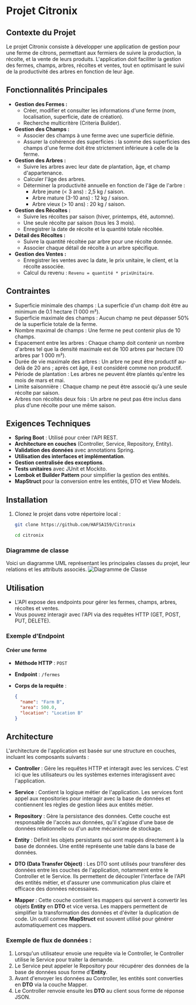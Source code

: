 # Projet Citronix

## Contexte du Projet
Le projet Citronix consiste à développer une application de gestion pour une ferme de citrons, permettant aux fermiers de suivre la production, la récolte, et la vente de leurs produits. L'application doit faciliter la gestion des fermes, champs, arbres, récoltes et ventes, tout en optimisant le suivi de la productivité des arbres en fonction de leur âge.

## Fonctionnalités Principales
- **Gestion des Fermes :**
    - Créer, modifier et consulter les informations d'une ferme (nom, localisation, superficie, date de création).
    - Recherche multicritère (Criteria Builder).
- **Gestion des Champs :**
    - Associer des champs à une ferme avec une superficie définie.
    - Assurer la cohérence des superficies : la somme des superficies des champs d'une ferme doit être strictement inférieure à celle de la ferme.
- **Gestion des Arbres :**
    - Suivre les arbres avec leur date de plantation, âge, et champ d'appartenance.
    - Calculer l'âge des arbres.
    - Déterminer la productivité annuelle en fonction de l'âge de l'arbre :
        - Arbre jeune (< 3 ans) : 2,5 kg / saison.
        - Arbre mature (3-10 ans) : 12 kg / saison.
        - Arbre vieux (> 10 ans) : 20 kg / saison.
- **Gestion des Récoltes :**
    - Suivre les récoltes par saison (hiver, printemps, été, automne).
    - Une seule récolte par saison (tous les 3 mois).
    - Enregistrer la date de récolte et la quantité totale récoltée.
- **Détail des Récoltes :**
    - Suivre la quantité récoltée par arbre pour une récolte donnée.
    - Associer chaque détail de récolte à un arbre spécifique.
- **Gestion des Ventes :**
    - Enregistrer les ventes avec la date, le prix unitaire, le client, et la récolte associée.
    - Calcul du revenu : `Revenu = quantité * prixUnitaire`.

## Contraintes
- Superficie minimale des champs : La superficie d'un champ doit être au minimum de 0.1 hectare (1 000 m²).
- Superficie maximale des champs : Aucun champ ne peut dépasser 50% de la superficie totale de la ferme.
- Nombre maximal de champs : Une ferme ne peut contenir plus de 10 champs.
- Espacement entre les arbres : Chaque champ doit contenir un nombre d'arbres tel que la densité maximale est de 100 arbres par hectare (10 arbres par 1 000 m²).
- Durée de vie maximale des arbres : Un arbre ne peut être productif au-delà de 20 ans ; après cet âge, il est considéré comme non productif.
- Période de plantation : Les arbres ne peuvent être plantés qu'entre les mois de mars et mai.
- Limite saisonnière : Chaque champ ne peut être associé qu'à une seule récolte par saison.
- Arbres non récoltés deux fois : Un arbre ne peut pas être inclus dans plus d’une récolte pour une même saison.

## Exigences Techniques
- **Spring Boot** : Utilisé pour créer l'API REST.
- **Architecture en couches** (Controller, Service, Repository, Entity).
- **Validation des données** avec annotations Spring.
- **Utilisation des interfaces et implémentation**.
- **Gestion centralisée des exceptions**.
- **Tests unitaires** avec JUnit et Mockito.
- **Lombok et Builder Pattern** pour simplifier la gestion des entités.
- **MapStruct** pour la conversion entre les entités, DTO et View Models.

## Installation

1. Clonez le projet dans votre répertoire local :
   ```bash
   git clone https://github.com/HAFSA159/Citronix
   
   cd citronix

### Diagramme de classe
Voici un diagramme UML représentant les principales classes du projet, leur relations et les attributs associés. 
![Diagramme de Classe](UML/DiagClasse.PNG)
## Utilisation
- L'API expose des endpoints pour gérer les fermes, champs, arbres, récoltes et ventes.
- Vous pouvez interagir avec l'API via des requêtes HTTP (GET, POST, PUT, DELETE).

### Exemple d'Endpoint

#### Créer une ferme
- **Méthode HTTP** : `POST`
- **Endpoint** : `/fermes`
- **Corps de la requête** :

  ```json
  {
    "name": "Farm B",
    "area": 500.0,
    "location": "Location B"
  }
  ```

## Architecture
L'architecture de l'application est basée sur une structure en couches, incluant les composants suivants :

- **Controller** : Gère les requêtes HTTP et interagit avec les services. C'est ici que les utilisateurs ou les systèmes externes interagissent avec l'application.

- **Service** : Contient la logique métier de l'application. Les services font appel aux repositories pour interagir avec la base de données et contiennent les règles de gestion liées aux entités métier.

- **Repository** : Gère la persistance des données. Cette couche est responsable de l'accès aux données, qu'il s'agisse d'une base de données relationnelle ou d'un autre mécanisme de stockage.

- **Entity** : Définit les objets persistants qui sont mappés directement à la base de données. Une entité représente une table dans la base de données.

- **DTO (Data Transfer Object)** : Les DTO sont utilisés pour transférer des données entre les couches de l'application, notamment entre le Controller et le Service. Ils permettent de découpler l'interface de l'API des entités métier, et d'assurer une communication plus claire et efficace des données nécessaires.

- **Mapper** : Cette couche contient les mappers qui servent à convertir les objets **Entity** en **DTO** et vice versa. Les mappers permettent de simplifier la transformation des données et d'éviter la duplication de code. Un outil comme **MapStruct** est souvent utilisé pour générer automatiquement ces mappers.

### Exemple de flux de données :
1. Lorsqu'un utilisateur envoie une requête via le Controller, le Controller utilise le Service pour traiter la demande.
2. Le Service peut appeler le Repository pour récupérer des données de la base de données sous forme d'**Entity**.
3. Avant d'envoyer les données au Controller, les entités sont converties en **DTO** via la couche Mapper.
4. Le Controller renvoie ensuite les **DTO** au client sous forme de réponse JSON.


